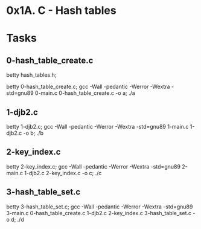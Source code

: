 # 0x1A. C - Hash tables

# Tasks
## 0-hash_table_create.c
betty hash_tables.h;

betty 0-hash_table_create.c; gcc -Wall -pedantic -Werror -Wextra -std=gnu89 0-main.c 0-hash_table_create.c -o a; ./a

## 1-djb2.c
betty 1-djb2.c; gcc -Wall -pedantic -Werror -Wextra -std=gnu89 1-main.c 1-djb2.c -o b; ./b

## 2-key_index.c
betty 2-key_index.c; gcc -Wall -pedantic -Werror -Wextra -std=gnu89 2-main.c 1-djb2.c 2-key_index.c -o c; ./c

## 3-hash_table_set.c
betty 3-hash_table_set.c; gcc -Wall -pedantic -Werror -Wextra -std=gnu89 3-main.c 0-hash_table_create.c 1-djb2.c 2-key_index.c 3-hash_table_set.c -o d; ./d
